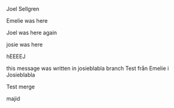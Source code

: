 Joel Sellgren

Emelie was here

Joel was here again

josie was here

hEEEEJ

this message was written in josieblabla branch
Test från Emelie i Josieblabla

Test merge

majid
